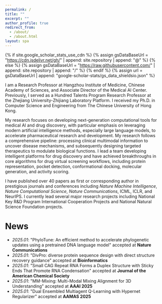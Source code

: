 ```yaml
---
permalink: /
title: ""
excerpt: ""
author_profile: true
redirect_from: 
  - /about/
  - /about.html
layout: spa
---
```


{% if site.google_scholar_stats_use_cdn %}
{% assign gsDataBaseUrl = "https://cdn.jsdelivr.net/gh/" | append: site.repository | append: "@" %}
{% else %}
{% assign gsDataBaseUrl = "https://raw.githubusercontent.com/" | append: site.repository | append: "/" %}
{% endif %}
{% assign url = gsDataBaseUrl | append: "google-scholar-stats/gs_data_shieldsio.json" %}

<span class='anchor' id='about-me'></span>

I am a Research Professor at Hangzhou Institute of Medicine, Chinese Academy of Sciences, and Associate Director of the Medical AI Center. Previously, I served as a Hundred Talents Program Research Professor at the Zhejiang University-Zhijiang Laboratory Platform. I received my Ph.D. in Computer Science and Engineering from The Chinese University of Hong Kong.

My research focuses on developing next-generation computational tools for medical AI and drug discovery, with particular emphasis on leveraging modern artificial intelligence methods, especially large language models, to accelerate pharmaceutical research and development. My research follows a comprehensive pipeline: processing clinical multimodal information to uncover disease mechanisms, and subsequently designing targeted therapeutics to modulate biological functions. I lead a team developing intelligent platforms for drug discovery and have achieved breakthroughs in core algorithms for drug virtual screening workflows, including protein representation, pocket detection, conformational docking, molecular generation, and activity scoring.

I have published over 40 papers as first or corresponding author in prestigious journals and conferences including *Nature Machine Intelligence*, *Nature Computational Science*, *Nature Communications*, ICML, ICLR, and NeurIPS. I currently lead several major research projects including National Key R&D Program International Cooperation Projects and National Natural Science Foundation projects.


# News
- *2025.01*: "PhyloTune: An efficient method to accelerate phylogenetic updates using a pretrained DNA language model" accepted at **Nature Communications**
- *2025.01*: "DivPro: diverse protein sequence design with direct structure recovery guidance" accepted at **Bioinformatics**
- *2025.01*: "Small CAG Repeat RNA Forms a Duplex Structure with Sticky Ends That Promote RNA Condensation" accepted at **Journal of the American Chemical Society**
- *2025.01*: "MM-Mixing: Multi-Modal Mixing Alignment for 3D Understanding" accepted at **AAAI 2025**
- *2025.01*: "Dual Ensembled Multiagent Q-Learning with Hypernet Regularizer" accepted at **AAMAS 2025**